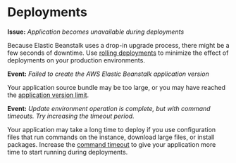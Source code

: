 # Deployments<a name="troubleshooting-deployments"></a>

**Issue:** *Application becomes unavailable during deployments*

Because Elastic Beanstalk uses a drop\-in upgrade process, there might be a few seconds of downtime\. Use [rolling deployments](using-features.rolling-version-deploy.md) to minimize the effect of deployments on your production environments\.

**Event:** *Failed to create the AWS Elastic Beanstalk application version*

Your application source bundle may be too large, or you may have reached the [application version limit](applications-versions.md)\.

**Event:** *Update environment operation is complete, but with command timeouts\. Try increasing the timeout period\.*

Your application may take a long time to deploy if you use configuration files that run commands on the instance, download large files, or install packages\. Increase the [command timeout](using-features.rolling-version-deploy.md#environments-cfg-rollingdeployments-console) to give your application more time to start running during deployments\.
